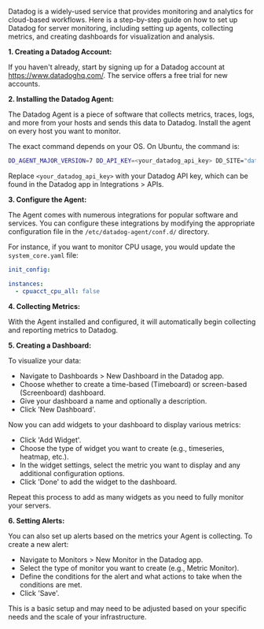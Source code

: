 Datadog is a widely-used service that provides monitoring and analytics for cloud-based workflows. Here is a step-by-step guide on how to set up Datadog for server monitoring, including setting up agents, collecting metrics, and creating dashboards for visualization and analysis.

**1. Creating a Datadog Account:**

If you haven't already, start by signing up for a Datadog account at https://www.datadoghq.com/. The service offers a free trial for new accounts.

**2. Installing the Datadog Agent:**

The Datadog Agent is a piece of software that collects metrics, traces, logs, and more from your hosts and sends this data to Datadog. Install the agent on every host you want to monitor.

The exact command depends on your OS. On Ubuntu, the command is:

```bash
DD_AGENT_MAJOR_VERSION=7 DD_API_KEY=<your_datadog_api_key> DD_SITE="datadoghq.com" bash -c "$(curl -L https://raw.githubusercontent.com/DataDog/datadog-agent/master/cmd/agent/install_script.sh)"
```

Replace `<your_datadog_api_key>` with your Datadog API key, which can be found in the Datadog app in Integrations > APIs.

**3. Configure the Agent:**

The Agent comes with numerous integrations for popular software and services. You can configure these integrations by modifying the appropriate configuration file in the `/etc/datadog-agent/conf.d/` directory.

For instance, if you want to monitor CPU usage, you would update the `system_core.yaml` file:

```yaml
init_config:

instances:
  - cpuacct_cpu_all: false
```

**4. Collecting Metrics:**

With the Agent installed and configured, it will automatically begin collecting and reporting metrics to Datadog. 

**5. Creating a Dashboard:**

To visualize your data:

- Navigate to Dashboards > New Dashboard in the Datadog app.
- Choose whether to create a time-based (Timeboard) or screen-based (Screenboard) dashboard.
- Give your dashboard a name and optionally a description.
- Click 'New Dashboard'.

Now you can add widgets to your dashboard to display various metrics:

- Click 'Add Widget'.
- Choose the type of widget you want to create (e.g., timeseries, heatmap, etc.).
- In the widget settings, select the metric you want to display and any additional configuration options.
- Click 'Done' to add the widget to the dashboard.

Repeat this process to add as many widgets as you need to fully monitor your servers.

**6. Setting Alerts:**

You can also set up alerts based on the metrics your Agent is collecting. To create a new alert:

- Navigate to Monitors > New Monitor in the Datadog app.
- Select the type of monitor you want to create (e.g., Metric Monitor).
- Define the conditions for the alert and what actions to take when the conditions are met.
- Click 'Save'.

This is a basic setup and may need to be adjusted based on your specific needs and the scale of your infrastructure.